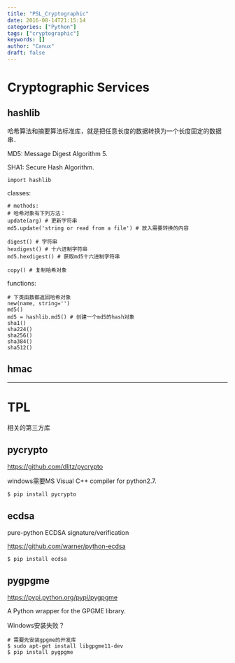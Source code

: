 ```yaml
---
title: "PSL_Cryptographic"
date: 2016-08-14T21:15:14
categories: ["Python"]
tags: ["cryptographic"]
keywords: []
author: "Canux"
draft: false
---
```


# Cryptographic Services

## hashlib

哈希算法和摘要算法标准库，就是把任意长度的数据转换为一个长度固定的数据串．

MD5: Message Digest Algorithm 5.

SHA1: Secure Hash Algorithm.

    import hashlib

classes:

    # methods:
    # 哈希对象有下列方法：
    update(arg) # 更新字符串
    md5.update('string or read from a file') # 放入需要转换的内容

    digest() # 字符串
    hexdigest() # 十六进制字符串
    md5.hexdigest() # 获取md5十六进制字符串

    copy() # 复制哈希对象

functions:

    # 下类函数都返回哈希对象
    new(name, string='')
    md5()
    md5 = hashlib.md5() # 创建一个md5的hash对象
    sha1()
    sha224()
    sha256()
    sha384()
    sha512()

## hmac

***

# TPL

相关的第三方库

## pycrypto

<https://github.com/dlitz/pycrypto>

windows需要MS Visual C++ compiler for python2.7.

    $ pip install pycrypto

## ecdsa

pure-python ECDSA signature/verification

<https://github.com/warner/python-ecdsa>

    $ pip install ecdsa

## pygpgme

<https://pypi.python.org/pypi/pygpgme>

A Python wrapper for the GPGME library.

Windows安装失败？

    # 需要先安装gpgme的开发库
    $ sudo apt-get install libgpgme11-dev
    $ pip install pygpgme

